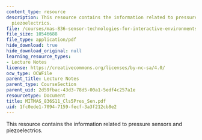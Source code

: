 ```yaml
---
content_type: resource
description: This resource contains the information related to pressure sensors and
  piezoelectrics.
file: /courses/mas-836-sensor-technologies-for-interactive-environments-spring-2011/1fc0ede170947159fecf3a3f212cb8e2_MITMAS_836S11_Cls5Pres_Sen.pdf
file_size: 10546688
file_type: application/pdf
hide_download: true
hide_download_original: null
learning_resource_types:
- Lecture Notes
license: https://creativecommons.org/licenses/by-nc-sa/4.0/
ocw_type: OCWFile
parent_title: Lecture Notes
parent_type: CourseSection
parent_uid: 2d59fbac-43d3-78d5-00a1-5edf4c257a1e
resourcetype: Document
title: MITMAS_836S11_Cls5Pres_Sen.pdf
uid: 1fc0ede1-7094-7159-fecf-3a3f212cb8e2
---
```

This resource contains the information related to pressure sensors and piezoelectrics.